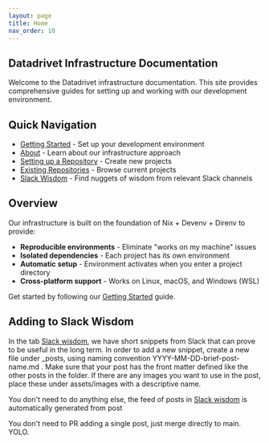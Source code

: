 ```yaml
---
layout: page
title: Home
nav_order: 10
---
```


## Datadrivet Infrastructure Documentation

Welcome to the Datadrivet infrastructure documentation. This site provides
comprehensive guides for setting up and working with our development
environment.

## Quick Navigation

- [Getting Started](02-getting-started.html) - Set up your development
  environment
- [About](06-about.html) - Learn about our infrastructure approach
- [Setting up a Repository](05-setting-up-repository.html) - Create new projects
- [Existing Repositories](03-existing-repositories.html) - Browse current
  projects
- [Slack Wisdom](slack-wisdom/index.html) - Find nuggets of wisdom from relevant Slack channels

## Overview

Our infrastructure is built on the foundation of Nix + Devenv + Direnv to
provide:

- **Reproducible environments** - Eliminate "works on my machine" issues
- **Isolated dependencies** - Each project has its own environment
- **Automatic setup** - Environment activates when you enter a project directory
- **Cross-platform support** - Works on Linux, macOS, and Windows (WSL)

Get started by following our [Getting Started](02-getting-started.html) guide.

## Adding to Slack Wisdom

In the tab [Slack wisdom](slack-wisdom/index.html), we have short snippets from Slack that can prove to be useful in the long term. In order to add a new snippet, create a new file under _posts, using naming convention YYYY-MM-DD-brief-post-name.md . Make sure that your post has the front matter defined like the other posts in the folder. If there are any images you want to use in the post, place these under assets/images with a descriptive name. 

You don't need to do anything else, the feed of posts in [Slack wisdom](slack-wisdom/index.html) is automatically generated from post

You don't need to PR adding a single post, just merge directly to main. YOLO.
